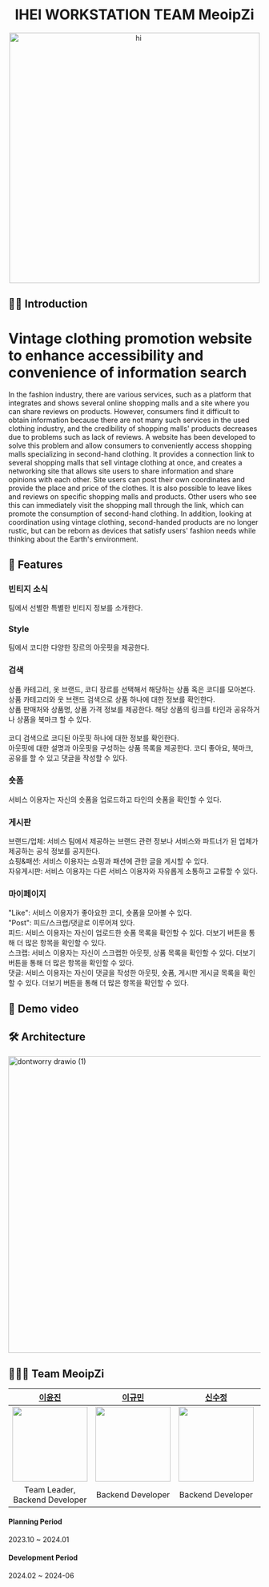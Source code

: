 <h1 align="center">IHEI WORKSTATION TEAM MeoipZi</h1>

<p align="center">
  <img src="https://github.com/MeoipZi/.github/assets/96698362/09441582-f2b9-4bbb-b36c-8b2e10a4586a" alt="hi" width="500">
</p>

## 🙋‍♀️ Introduction
# Vintage clothing promotion website to enhance accessibility and convenience of information search 
In the fashion industry, there are various services, such as a platform that integrates and shows several online shopping malls and a site where you can share reviews on products. 
However, consumers find it difficult to obtain information because there are not many such services in the used clothing industry, and the credibility of shopping malls' products decreases due to problems such as lack of reviews. 
A website has been developed to solve this problem and allow consumers to conveniently access shopping malls specializing in second-hand clothing. 
It provides a connection link to several shopping malls that sell vintage clothing at once, and creates a networking site that allows site users to share information and share opinions with each other.
Site users can post their own coordinates and provide the place and price of the clothes. 
It is also possible to leave likes and reviews on specific shopping malls and products. 
Other users who see this can immediately visit the shopping mall through the link, which can promote the consumption of second-hand clothing.
In addition, looking at coordination using vintage clothing, second-handed products are no longer rustic, but can be reborn as devices that satisfy users' fashion needs while thinking about the Earth's environment.

## 🚀 Features

### 빈티지 소식<br>
팀에서 선별한 특별한 빈티지 정보를 소개한다.
### Style<br>
팀에서 코디한 다양한 장르의 아웃핏을 제공한다.
### 검색<br>
상품 카테고리, 옷 브랜드, 코디 장르를 선택해서 해당하는 상품 혹은 코디를 모아본다.<br>
상품 카테고리와 옷 브랜드 검색으로 상품 하나에 대한 정보를 확인한다.<br>
상품 판매처와 상품명, 상품 가격 정보를 제공한다. 해당 상품의 링크를 타인과 공유하거나 상품을 북마크 할 수 있다.<br>
<br>
코디 검색으로 코디된 아웃핏 하나에 대한 정보를 확인한다.<br>
아웃핏에 대한 설명과 아웃핏을 구성하는 상품 목록을 제공한다. 코디 좋아요, 북마크, 공유를 할 수 있고 댓글을 작성할 수 있다. <br>
### 숏폼<br>
서비스 이용자는 자신의 숏폼을 업로드하고 타인의 숏폼을 확인할 수 있다. <br>
### 게시판<br>
브랜드/업체: 서비스 팀에서 제공하는 브랜드 관련 정보나 서비스와 파트너가 된 업체가 제공하는 공식 정보를 공지한다.<br>
쇼핑&패션: 서비스 이용자는 쇼핑과 패션에 관한 글을 게시할 수 있다.<br>
자유게시판: 서비스 이용자는 다른 서비스 이용자와 자유롭게 소통하고 교류할 수 있다. <br>
### 마이페이지<br>
"Like": 서비스 이용자가 좋아요한 코디, 숏폼을 모아볼 수 있다. <br>
"Post": 피드/스크랩/댓글로 이루어져 있다. <br>
피드: 서비스 이용자는 자신이 업로드한 숏폼 목록을 확인할 수 있다. 더보기 버튼을 통해 더 많은 항목을 확인할 수 있다. <br>
스크랩: 서비스 이용자는 자신이 스크랩한 아웃핏, 상품 목록을 확인할 수 있다. 더보기 버튼을 통해 더 많은 항목을 확인할 수 있다.  <br>
댓글: 서비스 이용자는 자신이 댓글을 작성한 아웃핏, 숏폼, 게시판 게시글 목록을 확인할 수 있다. 더보기 버튼을 통해 더 많은 항목을 확인할 수 있다.  <br>

## 🌈 Demo video

## 🛠️ Architecture
<img width="593" alt="dontworry drawio (1)" src="https://github.com/MeoipZi/.github/assets/83911440/b9d90ccf-9328-4ac4-b398-f1b97402f215">

## 👩🏻‍💻  Team MeoipZi

|[이윤진](https://github.com/yunjin-21)|[이규민](https://github.com/keke5149)|[신수정](https://github.com/chock-cho)|[이민경](https://github.com/Minlee01)|[최민주](https://github.com/hmuri)|
| :-: | :-: | :-: | :-: | :-: |
|  <img src="https://avatars.githubusercontent.com/yunjin-21" width="150"> | <img src="https://avatars.githubusercontent.com/keke5149" width="150">|  <img src="https://avatars.githubusercontent.com/chock-cho" width="150"> |   <img src="https://avatars.githubusercontent.com/Minlee01" width="150">| <img src="https://avatars.githubusercontent.com/hmuri" width="150">|
|Team Leader, Backend Developer|Backend Developer|Backend Developer|Frontend Developer|Frontend Developer|


#### Planning Period
2023.10 ~ 2024.01
#### Development Period
2024.02 ~ 2024-06 
<!--

**Here are some ideas to get you started:**

🙋‍♀️ A short introduction - what is your organization all about?
🌈 Contribution guidelines - how can the community get involved?
👩‍💻 Useful resources - where can the community find your docs? Is there anything else the community should know?
🍿 Fun facts - what does your team eat for breakfast?
🧙 Remember, you can do mighty things with the power of [Markdown](https://docs.github.com/github/writing-on-github/getting-started-with-writing-and-formatting-on-github/basic-writing-and-formatting-syntax)
-->
